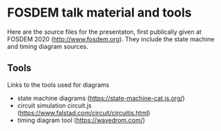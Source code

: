 FOSDEM talk material and tools
===============================

Here are the source files for the presentaton, first publically given at
FOSDEM 2020 (http://www.fosdem.org). They include the state machine and
timing diagram sources.

Tools
-----

Links to the tools used for diagrams

- state machine diagrams (https://state-machine-cat.js.org/)
- circuit simulation circuit.js (https://www.falstad.com/circuit/circuitjs.html)
- timing diagram tool (https://wavedrom.com/)

